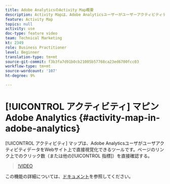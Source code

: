 ```yaml
---
title: Adobe AnalyticsのActivity Map概要
description: Activity Mapは、Adobe AnalyticsユーザーがユーザーアクティビティデータをWebサイト上で直接視覚化できるツールです。 ページのリンク上のクリック数（または他の指標）を直接確認する。
feature: Activity Map
topics: null
activity: use
doc-type: feature video
team: Technical Marketing
kt: 2349
role: Business Practitioner
level: Beginner
translation-type: tm+mt
source-git-commit: f3b3fa7d91b0cb21005b57768ca23ed6700fcc03
workflow-type: tm+mt
source-wordcount: '107'
ht-degree: 9%

---
```



# [!UICONTROL アクティビティ] マピンAdobe Analytics  {#activity-map-in-adobe-analytics}

[!UICONTROL アクティビティ] マップは、Adobe AnalyticsユーザがユーザアクティビティデータをWebサイト上で直接視覚化できるツールです。ページのリンク上でのクリック数（または他の[!UICONTROL 指標]）を直接確認する。

>[!VIDEO](https://video.tv.adobe.com/v/25451/?quality=12)

この機能の詳細については、[ドキュメント](https://marketing.adobe.com/resources/help/ja_JP/analytics/activitymap/)を参照してください。
